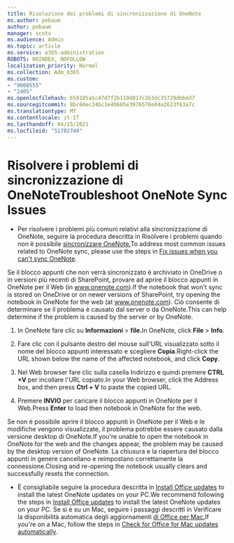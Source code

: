 ```yaml
---
title: Risoluzione dei problemi di sincronizzazione di OneNote
ms.author: pebaum
author: pebaum
manager: scotv
ms.audience: Admin
ms.topic: article
ms.service: o365-administration
ROBOTS: NOINDEX, NOFOLLOW
localization_priority: Normal
ms.collection: Adm_O365
ms.custom:
- "9000555"
- "2405"
ms.openlocfilehash: b59105a5c47d7f2b119d017c2b3dc35729dbbdd7
ms.sourcegitcommit: 8bc60ec34bc1e40685e3976576e04a2623f63a7c
ms.translationtype: MT
ms.contentlocale: it-IT
ms.lasthandoff: 04/15/2021
ms.locfileid: "51782740"
---
```

# <a name="troubleshoot-onenote-sync-issues"></a><span data-ttu-id="fa1e4-102">Risolvere i problemi di sincronizzazione di OneNote</span><span class="sxs-lookup"><span data-stu-id="fa1e4-102">Troubleshoot OneNote Sync Issues</span></span>

* <span data-ttu-id="fa1e4-103">Per risolvere i problemi più comuni relativi alla sincronizzazione di OneNote, seguire la procedura descritta in Risolvere i problemi quando non è possibile [sincronizzare OneNote.](https://support.office.com/article/Fix-issues-when-you-can-t-sync-OneNote-299495ef-66d1-448f-90c1-b785a6968d45)</span><span class="sxs-lookup"><span data-stu-id="fa1e4-103">To address most common issues related to OneNote sync, please use the steps in [Fix issues when you can't sync OneNote](https://support.office.com/article/Fix-issues-when-you-can-t-sync-OneNote-299495ef-66d1-448f-90c1-b785a6968d45).</span></span>

<span data-ttu-id="fa1e4-104">Se il blocco appunti che non verrà sincronizzato è archiviato in OneDrive o in versioni più recenti di SharePoint, provare ad aprire il blocco appunti in OneNote per il Web (in www.onenote.com).</span><span class="sxs-lookup"><span data-stu-id="fa1e4-104">If the notebook that won't sync is stored on OneDrive or on newer versions of SharePoint, try opening the notebook in OneNote for the web (at www.onenote.com).</span></span> <span data-ttu-id="fa1e4-105">Ciò consente di determinare se il problema è causato dal server o da OneNote.</span><span class="sxs-lookup"><span data-stu-id="fa1e4-105">This can help determine if the problem is caused by the server or by OneNote.</span></span>

1. <span data-ttu-id="fa1e4-106">In OneNote fare clic su **Informazioni**  >  **file.**</span><span class="sxs-lookup"><span data-stu-id="fa1e4-106">In OneNote, click **File** > **Info**.</span></span>

2. <span data-ttu-id="fa1e4-107">Fare clic con il pulsante destro del mouse sull'URL visualizzato sotto il nome del blocco appunti interessato e scegliere **Copia**.</span><span class="sxs-lookup"><span data-stu-id="fa1e4-107">Right-click the URL shown below the name of the affected notebook, and click **Copy**.</span></span>

3. <span data-ttu-id="fa1e4-108">Nel Web browser fare clic sulla casella Indirizzo e quindi premere **CTRL +V** per incollare l'URL copiato.</span><span class="sxs-lookup"><span data-stu-id="fa1e4-108">In your Web browser, click the Address box, and then press **Ctrl + V** to paste the copied URL.</span></span>

4. <span data-ttu-id="fa1e4-109">Premere **INVIO** per caricare il blocco appunti in OneNote per il Web.</span><span class="sxs-lookup"><span data-stu-id="fa1e4-109">Press **Enter** to load then notebook in OneNote for the web.</span></span>

<span data-ttu-id="fa1e4-110">Se non è possibile aprire il blocco appunti in OneNote per il Web e le modifiche vengono visualizzate, il problema potrebbe essere causato dalla versione desktop di OneNote.</span><span class="sxs-lookup"><span data-stu-id="fa1e4-110">If you're unable to open the notebook in OneNote for the web and the changes appear, the problem may be caused by the desktop version of OneNote.</span></span> <span data-ttu-id="fa1e4-111">La chiusura e la riapertura del blocco appunti in genere cancellano e reimpostano correttamente la connessione.</span><span class="sxs-lookup"><span data-stu-id="fa1e4-111">Closing and re-opening the notebook usually clears and successfully resets the connection.</span></span>

* <span data-ttu-id="fa1e4-112">È consigliabile seguire la procedura descritta in [Install Office updates](https://support.office.com/article/Install-Office-updates-2ab296f3-7f03-43a2-8e50-46de917611c5) to install the latest OneNote updates on your PC.</span><span class="sxs-lookup"><span data-stu-id="fa1e4-112">We recommend following the steps in [Install Office updates](https://support.office.com/article/Install-Office-updates-2ab296f3-7f03-43a2-8e50-46de917611c5) to install the latest OneNote updates on your PC.</span></span> <span data-ttu-id="fa1e4-113">Se si è su un Mac, seguire i passaggi descritti in Verificare la disponibilità automatica degli aggiornamenti [di Office per Mac.](https://support.office.com/article/update-office-for-mac-automatically-bfd1e497-c24d-4754-92ab-910a4074d7c1)</span><span class="sxs-lookup"><span data-stu-id="fa1e4-113">If you're on a Mac, follow the steps in [Check for Office for Mac updates automatically](https://support.office.com/article/update-office-for-mac-automatically-bfd1e497-c24d-4754-92ab-910a4074d7c1).</span></span>